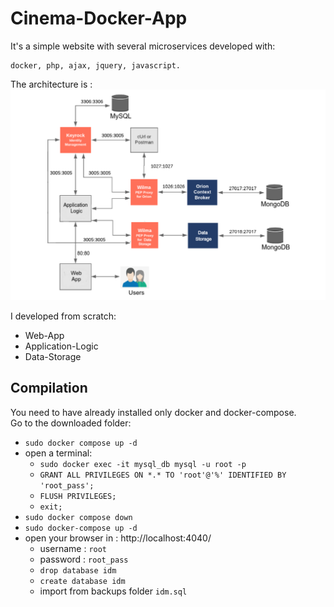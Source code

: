 # Cinema-Docker-App
It's a simple website with several microservices developed with:  
```
docker, php, ajax, jquery, javascript.
```
The architecture is :
![GitHub Logo](Architecture.png)


I developed from scratch:  
* Web-App
* Application-Logic  
* Data-Storage

## Compilation
You need to have already installed only docker and docker-compose.\
Go to the downloaded folder:
* `sudo docker compose up -d`
* open a terminal: 
  * ` sudo docker exec -it mysql_db mysql -u root -p `
  * `GRANT ALL PRIVILEGES ON *.* TO 'root'@'%' IDENTIFIED BY 'root_pass'; `
  * `FLUSH PRIVILEGES;`
  * `exit;`
* `sudo docker compose down`
* `sudo docker-compose up -d`
* open your browser in : http://localhost:4040/
  * username : `root`
  * password : `root_pass`
  * `drop database idm`
  * `create database idm`
  * import from backups folder `idm.sql`
